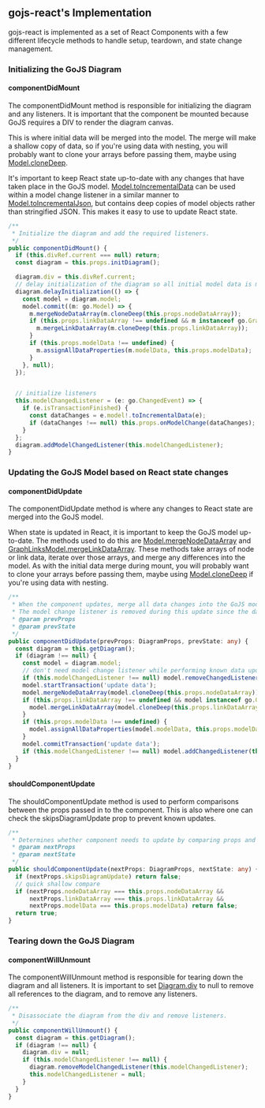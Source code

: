 ## gojs-react's Implementation
gojs-react is implemented as a set of React Components with a few different lifecycle methods to handle setup, teardown, and state change management.

### Initializing the GoJS Diagram
#### componentDidMount
The componentDidMount method is responsible for initializing the diagram and any listeners.
It is important that the component be mounted because GoJS requires a DIV to render the diagram canvas.

This is where initial data will be merged into the model. The merge will make a shallow copy of data, so if you're using data with nesting,
you will probably want to clone your arrays before passing them, maybe using [Model.cloneDeep](https://gojs.net/latest/api/symbols/Model.html#cloneDeep).

It's important to keep React state up-to-date with any changes that have taken place in the GoJS model.
[Model.toIncrementalData](https://gojs.net/latest/api/symbols/Model.html#toIncrementalData) can be used within a model change listener
in a similar manner to [Model.toIncrementalJson](https://gojs.net/latest/api/symbols/Model.html#toIncrementalJson),
but contains deep copies of model objects rather than stringified JSON. This makes it easy to use to update React state.

```ts
/**
 * Initialize the diagram and add the required listeners.
 */
public componentDidMount() {
  if (this.divRef.current === null) return;
  const diagram = this.props.initDiagram();

  diagram.div = this.divRef.current;
  // delay initialization of the diagram so all initial model data is merged before any animations/layouts
  diagram.delayInitialization(() => {
    const model = diagram.model;
    model.commit((m: go.Model) => {
      m.mergeNodeDataArray(m.cloneDeep(this.props.nodeDataArray));
      if (this.props.linkDataArray !== undefined && m instanceof go.GraphLinksModel) {
        m.mergeLinkDataArray(m.cloneDeep(this.props.linkDataArray));
      }
      if (this.props.modelData !== undefined) {
        m.assignAllDataProperties(m.modelData, this.props.modelData);
      }
    }, null);
  });


  // initialize listeners
  this.modelChangedListener = (e: go.ChangedEvent) => {
    if (e.isTransactionFinished) {
      const dataChanges = e.model!.toIncrementalData(e);
      if (dataChanges !== null) this.props.onModelChange(dataChanges);
    }
  };
  diagram.addModelChangedListener(this.modelChangedListener);
}
```

### Updating the GoJS Model based on React state changes
#### componentDidUpdate
The componentDidUpdate method is where any changes to React state are merged into the GoJS model.

When state is updated in React, it is important to keep the GoJS model up-to-date.
The methods used to do this are [Model.mergeNodeDataArray](https://gojs.net/latest/api/symbols/Model.html#mergeNodeDataArray) and
[GraphLinksModel.mergeLinkDataArray](https://gojs.net/latest/api/symbols/GraphLinksModel.html#mergeLinkDataArray).
These methods take arrays of node or link data, iterate over those arrays, and merge any differences into the model.
As with the initial data merge during mount, you will probably want to clone your arrays before passing them,
maybe using [Model.cloneDeep](https://gojs.net/latest/api/symbols/Model.html#cloneDeep) if you're using data with nesting.

```ts
/**
 * When the component updates, merge all data changes into the GoJS model to ensure everything stays in sync.
 * The model change listener is removed during this update since the data changes are already known by the parent.
 * @param prevProps
 * @param prevState
 */
public componentDidUpdate(prevProps: DiagramProps, prevState: any) {
  const diagram = this.getDiagram();
  if (diagram !== null) {
    const model = diagram.model;
    // don't need model change listener while performing known data updates
    if (this.modelChangedListener !== null) model.removeChangedListener(this.modelChangedListener);
    model.startTransaction('update data');
    model.mergeNodeDataArray(model.cloneDeep(this.props.nodeDataArray));
    if (this.props.linkDataArray !== undefined && model instanceof go.GraphLinksModel) {
      model.mergeLinkDataArray(model.cloneDeep(this.props.linkDataArray));
    }
    if (this.props.modelData !== undefined) {
      model.assignAllDataProperties(model.modelData, this.props.modelData);
    }
    model.commitTransaction('update data');
    if (this.modelChangedListener !== null) model.addChangedListener(this.modelChangedListener);
  }
}
```

#### shouldComponentUpdate
The shouldComponentUpdate method is used to perform comparisons between the props passed in to the component.
This is also where one can check the skipsDiagramUpdate prop to prevent known updates.

```ts
/**
 * Determines whether component needs to update by comparing props and checking skipsDiagramUpdate.
 * @param nextProps
 * @param nextState
 */
public shouldComponentUpdate(nextProps: DiagramProps, nextState: any) {
  if (nextProps.skipsDiagramUpdate) return false;
  // quick shallow compare
  if (nextProps.nodeDataArray === this.props.nodeDataArray &&
      nextProps.linkDataArray === this.props.linkDataArray &&
      nextProps.modelData === this.props.modelData) return false;
  return true;
}
```

### Tearing down the GoJS Diagram
#### componentWillUnmount
The componentWillUnmount method is responsible for tearing down the diagram and all listeners.
It is important to set [Diagram.div](https://gojs.net/latest/api/symbols/Diagram.html#div) to null to remove all references to the diagram, and to remove any listeners.

```ts
/**
 * Disassociate the diagram from the div and remove listeners.
 */
public componentWillUnmount() {
  const diagram = this.getDiagram();
  if (diagram !== null) {
    diagram.div = null;
    if (this.modelChangedListener !== null) {
      diagram.removeModelChangedListener(this.modelChangedListener);
      this.modelChangedListener = null;
    }
  }
}
```